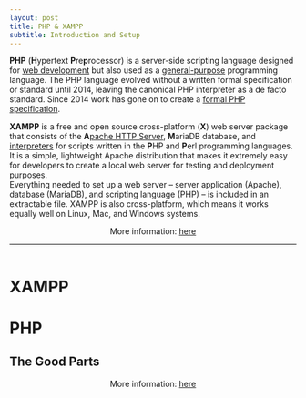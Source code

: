 ```yaml
---
layout: post
title: PHP & XAMPP
subtitle: Introduction and Setup
---
```


<div style="border-bottom:1px solid black">
<p>
<strong>PHP</strong> (<strong>H</strong>ypertext <strong>P</strong>re<strong>p</strong>rocessor) is a server-side scripting language designed for <a href="https://en.wikipedia.org/wiki/Web_development">web development</a> but also used as a <a href="https://en.wikipedia.org/wiki/General-purpose_programming_language">general-purpose</a> programming language.
The PHP language evolved without a written formal specification or standard until 2014, leaving the canonical PHP interpreter as a de facto standard. Since 2014 work has gone on to create a <a href="https://www.itworld.com/article/2697195/enterprise-software/php-gets-a-formal-specification--at-last.html">formal PHP specification</a>.
</p>
<p>
<strong>XAMPP</strong> is a free and open source cross-platform (<strong>X</strong>) web server package that consists of the <strong>A</strong><a href="https://en.wikipedia.org/wiki/Apache_HTTP_Server">pache HTTP Server</a>, <strong>M</strong>ariaDB database, and <a href="https://en.wikipedia.org/wiki/Interpreter_(computing)">interpreters</a> for scripts written in the <strong>P</strong>HP and <strong>P</strong>erl programming languages.<br> 
It is a simple, lightweight Apache distribution that makes it extremely easy for developers to create a local web server for testing and deployment purposes.<br>
Everything needed to set up a web server – server application (Apache), database (MariaDB), and scripting language (PHP) – is included in an extractable file. XAMPP is also cross-platform, which means it works equally well on Linux, Mac, and Windows systems.
</p>
<p style="text-align:center"> More information: <a href="http://simplyadvanced.net/blog/cheat-sheet-for-windows-command-prompt/">here</a></p>
</div>
<br>

# XAMPP

# PHP 

## The Good Parts

<p style="text-align:center"> More information: <a target="_blank" href="https://www.codecademy.com/articles/command-line-commands">here</a></p>
